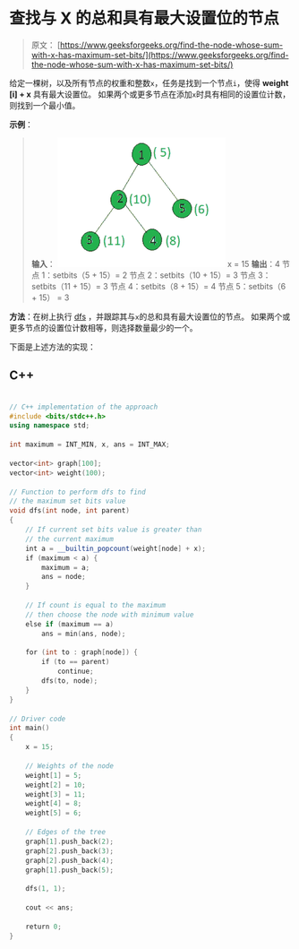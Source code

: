 # 查找与 X 的总和具有最大设置位的节点

> 原文： [https://www.geeksforgeeks.org/find-the-node-whose-sum-with-x-has-maximum-set-bits/](https://www.geeksforgeeks.org/find-the-node-whose-sum-with-x-has-maximum-set-bits/)

给定一棵树，以及所有节点的权重和整数`x`，任务是找到一个节点`i`，使得 **weight [i] + x** 具有最大设置位。 如果两个或更多节点在添加`x`时具有相同的设置位计数，则找到一个最小值。

**示例**：

> **输入**：
> ![](img/107072b5f698ad7b63297c5c333d9375.png)
> x = 15
> **输出**：4
> 节点 1：setbits（5 + 15）= 2
> 节点 2：setbits（10 + 15）= 3
> 节点 3：setbits（11 + 15）= 3
> 节点 4：setbits（8 + 15）= 4
> 节点 5：setbits（6 + 15） = 3

**方法**：在树上执行 [dfs](http://www.geeksforgeeks.org/depth-first-traversal-for-a-graph/) ，并跟踪其与`x`的总和具有最大设置位的节点。 如果两个或更多节点的设置位计数相等，则选择数量最少的一个。

下面是上述方法的实现：

## C++

```cpp

// C++ implementation of the approach 
#include <bits/stdc++.h> 
using namespace std; 

int maximum = INT_MIN, x, ans = INT_MAX; 

vector<int> graph[100]; 
vector<int> weight(100); 

// Function to perform dfs to find 
// the maximum set bits value 
void dfs(int node, int parent) 
{ 
    // If current set bits value is greater than 
    // the current maximum 
    int a = __builtin_popcount(weight[node] + x); 
    if (maximum < a) { 
        maximum = a; 
        ans = node; 
    } 

    // If count is equal to the maximum 
    // then choose the node with minimum value 
    else if (maximum == a) 
        ans = min(ans, node); 

    for (int to : graph[node]) { 
        if (to == parent) 
            continue; 
        dfs(to, node); 
    } 
} 

// Driver code 
int main() 
{ 
    x = 15; 

    // Weights of the node 
    weight[1] = 5; 
    weight[2] = 10; 
    weight[3] = 11; 
    weight[4] = 8; 
    weight[5] = 6; 

    // Edges of the tree 
    graph[1].push_back(2); 
    graph[2].push_back(3); 
    graph[2].push_back(4); 
    graph[1].push_back(5); 

    dfs(1, 1); 

    cout << ans; 

    return 0; 
} 

```